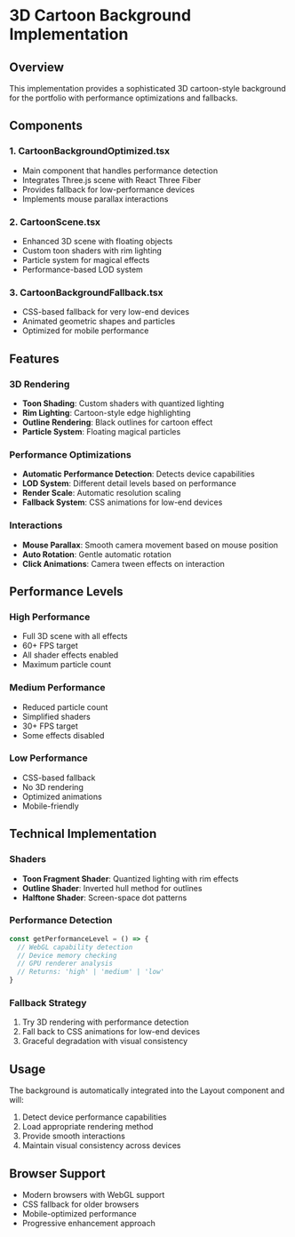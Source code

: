 # 3D Cartoon Background Implementation

## Overview
This implementation provides a sophisticated 3D cartoon-style background for the portfolio with performance optimizations and fallbacks.

## Components

### 1. CartoonBackgroundOptimized.tsx
- Main component that handles performance detection
- Integrates Three.js scene with React Three Fiber
- Provides fallback for low-performance devices
- Implements mouse parallax interactions

### 2. CartoonScene.tsx
- Enhanced 3D scene with floating objects
- Custom toon shaders with rim lighting
- Particle system for magical effects
- Performance-based LOD system

### 3. CartoonBackgroundFallback.tsx
- CSS-based fallback for very low-end devices
- Animated geometric shapes and particles
- Optimized for mobile performance

## Features

### 3D Rendering
- **Toon Shading**: Custom shaders with quantized lighting
- **Rim Lighting**: Cartoon-style edge highlighting
- **Outline Rendering**: Black outlines for cartoon effect
- **Particle System**: Floating magical particles

### Performance Optimizations
- **Automatic Performance Detection**: Detects device capabilities
- **LOD System**: Different detail levels based on performance
- **Render Scale**: Automatic resolution scaling
- **Fallback System**: CSS animations for low-end devices

### Interactions
- **Mouse Parallax**: Smooth camera movement based on mouse position
- **Auto Rotation**: Gentle automatic rotation
- **Click Animations**: Camera tween effects on interaction

## Performance Levels

### High Performance
- Full 3D scene with all effects
- 60+ FPS target
- All shader effects enabled
- Maximum particle count

### Medium Performance
- Reduced particle count
- Simplified shaders
- 30+ FPS target
- Some effects disabled

### Low Performance
- CSS-based fallback
- No 3D rendering
- Optimized animations
- Mobile-friendly

## Technical Implementation

### Shaders
- **Toon Fragment Shader**: Quantized lighting with rim effects
- **Outline Shader**: Inverted hull method for outlines
- **Halftone Shader**: Screen-space dot patterns

### Performance Detection
```javascript
const getPerformanceLevel = () => {
  // WebGL capability detection
  // Device memory checking
  // GPU renderer analysis
  // Returns: 'high' | 'medium' | 'low'
}
```

### Fallback Strategy
1. Try 3D rendering with performance detection
2. Fall back to CSS animations for low-end devices
3. Graceful degradation with visual consistency

## Usage

The background is automatically integrated into the Layout component and will:
1. Detect device performance capabilities
2. Load appropriate rendering method
3. Provide smooth interactions
4. Maintain visual consistency across devices

## Browser Support
- Modern browsers with WebGL support
- CSS fallback for older browsers
- Mobile-optimized performance
- Progressive enhancement approach
